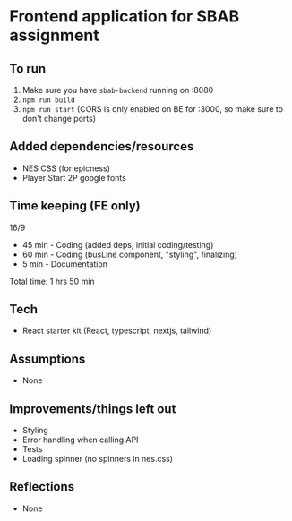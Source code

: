 # Frontend application for SBAB assignment

## To run
1. Make sure you have `sbab-backend` running on :8080
1. `npm run build`
2. `npm run start` (CORS is only enabled on BE for :3000, so make sure to don't change ports)

## Added dependencies/resources
* NES CSS (for epicness)
* Player Start 2P google fonts

## Time keeping (FE only)
16/9
* 45 min - Coding (added deps, initial coding/testing)
* 60 min - Coding (busLine component, "styling", finalizing)
* 5 min - Documentation

Total time: 1 hrs 50 min

## Tech
* React starter kit (React, typescript, nextjs, tailwind)

## Assumptions
* None

## Improvements/things left out
* Styling
* Error handling when calling API
* Tests
* Loading spinner (no spinners in nes.css)

## Reflections
* None